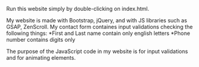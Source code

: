 Run this website simply by double-clicking on index.html.

My website is made with Bootstrap, jQuery, and with JS libraries such as GSAP, ZenScroll.
My contact form containes input validations checking the following things:
*First and Last name contain only english letters
*Phone number contains digits only

The purpose of the JavaScript code in my website is for input validations and for animating elements.